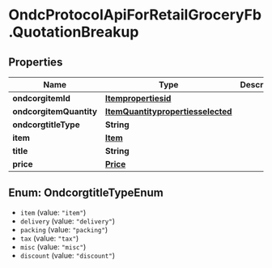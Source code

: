 # OndcProtocolApiForRetailGroceryFb.QuotationBreakup

## Properties
Name | Type | Description | Notes
------------ | ------------- | ------------- | -------------
**ondcorgitemId** | [**Itempropertiesid**](Itempropertiesid.md) |  | [optional] 
**ondcorgitemQuantity** | [**ItemQuantitypropertiesselected**](ItemQuantitypropertiesselected.md) |  | [optional] 
**ondcorgtitleType** | **String** |  | [optional] 
**item** | [**Item**](Item.md) |  | [optional] 
**title** | **String** |  | [optional] 
**price** | [**Price**](Price.md) |  | [optional] 

<a name="OndcorgtitleTypeEnum"></a>
## Enum: OndcorgtitleTypeEnum

* `item` (value: `"item"`)
* `delivery` (value: `"delivery"`)
* `packing` (value: `"packing"`)
* `tax` (value: `"tax"`)
* `misc` (value: `"misc"`)
* `discount` (value: `"discount"`)

